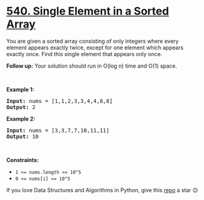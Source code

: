 # [540. Single Element in a Sorted Array][title]

<p>You are given a sorted array consisting of only integers where every element appears exactly twice, except for one element which appears exactly once. Find this single element that appears only once.</p>
<p><b>Follow up:</b> Your solution should run in O(log n) time and O(1) space.</p>
<p> </p>
<p><strong>Example 1:</strong></p>
<pre><strong>Input:</strong> nums = [1,1,2,3,3,4,4,8,8]
<strong>Output:</strong> 2
</pre><p><strong>Example 2:</strong></p>
<pre><strong>Input:</strong> nums = [3,3,7,7,10,11,11]
<strong>Output:</strong> 10
</pre>
<p> </p>
<p><strong>Constraints:</strong></p>
<ul>
<li><code>1 &lt;= nums.length &lt;= 10^5</code></li>
<li><code>0 &lt;= nums[i] &lt;= 10^5</code></li>
</ul>

If you love Data Structures and Algorithms in Python, give this [repo][me] a star :wink:

[title]: https://leetcode.com/problems/single-element-in-a-sorted-array
[me]: https://github.com/bumblebee211196/awesome-python-leetcode